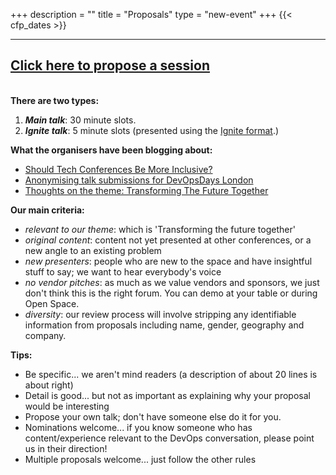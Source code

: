 +++
description = ""
title = "Proposals"
type = "new-event"
+++
{{< cfp_dates >}}

<hr>
<h2><a href="https://docs.google.com/forms/d/e/1FAIpQLSeOEbAXbJP2qNPIATC9WijkJAKJt_AOjxG2yDmrcrZtcrGjvQ/viewform#start=openform">Click here to propose a session</a></h2>

<br/><strong>There are two types:</strong>
<ol>
  <li><strong><em>Main talk</em></strong>: 30 minute slots.</li>
  <li><strong><em>Ignite talk</em></strong>: 5 minute slots (presented using the <a href="/pages/ignite-talks-format"> Ignite format</a>.)</li>
</ol>

<strong>What the organisers have been blogging about:</strong>

- <a href="https://medium.com/@hannahfoxwell/should-tech-conferences-be-more-inclusive-5a05a09cd302">Should Tech Conferences Be More Inclusive?</a>
- <a href="http://randomness.org.uk/2017/05/21/Anonymising-talk-submissions-for-DevOpsDays-London.html">Anonymising talk submissions for DevOpsDays London</a>
- <a href="https://markosrendell.wordpress.com/2017/05/16/transforming-the-future-together/">Thoughts on the theme: Transforming The Future Together</a>


<strong>Our main criteria:</strong>

- _relevant to our theme_: which is 'Transforming the future together'
- _original content_: content not yet presented at other conferences, or a new angle to an existing problem
- _new presenters_: people who are new to the space and have insightful stuff to say; we want to hear everybody's voice
- _no vendor pitches_: as much as we value vendors and sponsors, we just don't think this is the right forum. You can demo at your table or during Open Space.
- _diversity_: our review process will involve stripping any identifiable information from proposals including name, gender, geography and company.

<strong>Tips:</strong>
<ul>
	<li>Be specific... we aren't mind readers (a description of about 20 lines is about right)</li>
	<li>Detail is good... but not as important as explaining why your proposal would be interesting</li>
	<li>Propose your own talk; don't have someone else do it for you.</li>
	<li>Nominations welcome... if you know someone who has content/experience relevant to the DevOps conversation, please point us in their direction!</li>
	<li>Multiple proposals welcome... just follow the other rules</li>
</ul>